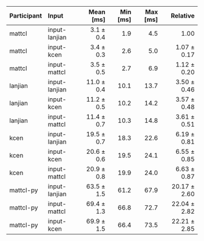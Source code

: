 | Participant | Input | Mean [ms] | Min [ms] | Max [ms] | Relative |
|:---|:---|---:|---:|---:|---:|
| mattcl | input-lanjian | 3.1 ± 0.4 | 1.9 | 4.5 | 1.00 |
| mattcl | input-kcen | 3.4 ± 0.3 | 2.6 | 5.0 | 1.07 ± 0.17 |
| mattcl | input-mattcl | 3.5 ± 0.5 | 2.7 | 6.9 | 1.12 ± 0.20 |
| lanjian | input-lanjian | 11.0 ± 0.4 | 10.1 | 13.7 | 3.50 ± 0.46 |
| lanjian | input-kcen | 11.2 ± 0.5 | 10.2 | 14.2 | 3.57 ± 0.48 |
| lanjian | input-mattcl | 11.4 ± 0.7 | 10.3 | 14.8 | 3.61 ± 0.51 |
| kcen | input-lanjian | 19.5 ± 0.7 | 18.3 | 22.6 | 6.19 ± 0.81 |
| kcen | input-kcen | 20.6 ± 0.6 | 19.5 | 24.1 | 6.55 ± 0.85 |
| kcen | input-mattcl | 20.9 ± 0.8 | 19.9 | 24.0 | 6.63 ± 0.87 |
| mattcl-py | input-lanjian | 63.5 ± 1.5 | 61.2 | 67.9 | 20.17 ± 2.60 |
| mattcl-py | input-mattcl | 69.4 ± 1.3 | 66.8 | 72.7 | 22.04 ± 2.82 |
| mattcl-py | input-kcen | 69.9 ± 1.5 | 66.4 | 73.5 | 22.21 ± 2.85 |
